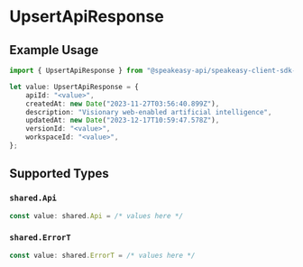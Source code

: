 # UpsertApiResponse

## Example Usage

```typescript
import { UpsertApiResponse } from "@speakeasy-api/speakeasy-client-sdk-typescript/sdk/models/operations";

let value: UpsertApiResponse = {
    apiId: "<value>",
    createdAt: new Date("2023-11-27T03:56:40.899Z"),
    description: "Visionary web-enabled artificial intelligence",
    updatedAt: new Date("2023-12-17T10:59:47.578Z"),
    versionId: "<value>",
    workspaceId: "<value>",
};
```

## Supported Types

### `shared.Api`

```typescript
const value: shared.Api = /* values here */
```

### `shared.ErrorT`

```typescript
const value: shared.ErrorT = /* values here */
```

